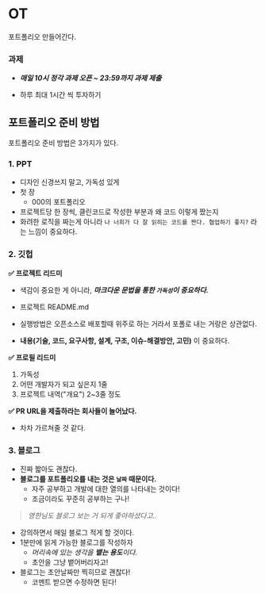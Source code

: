 # OT

포트폴리오 만들어간다.

### 과제

- **_매일 10시 정각 과제 오픈 ~ 23:59까지 과제 제출_** 

- 하루 최대 1시간 씩 투자하기

## 포트폴리오 준비 방법

포트폴리오 준비 방법은 3가지가 있다.

### 1. PPT

- 디자인 신경쓰지 말고, 가독성 있게 
- 첫 장
  - 000의 포트폴리오
- 프로젝트당 한 장씩, 클린코드로 작성한 부분과 왜 코드 이렇게 짰는지
- 화려한 로직을 짜는게 아니라 `나 너희가 다 잘 읽히는 코드를 짠다. 협업하기 좋지?` 라는 느낌이 중요하다.

### 2. 깃헙

**✅ 프로젝트 리드미**

- 색감이 중요한 게 아니라, **_마크다운 문법을 통한 `가독성`이 중요하다._**

- 프로젝트 README.md
- 실행방법은 오픈소스로 배포할때 위주로 하는 거라서 포폴로 내는 거랑은 상관없다. 
- **내용(기술, 코드, 요구사항, 설계, 구조, 이슈-해결방안, 고민)** 이 중요하다.

**✅ 프로필 리드미**

1. 가독성
2. 어떤 개발자가 되고 싶은지 1줄
3. 프로젝트 내역("개요") 2~3줄 정도

**✅ PR URL을 제출하라는 회사들이 늘어났다.**

- 차차 가르쳐줄 것 같다.

### 3. 블로그

- 진짜 짧아도 괜찮다.
- **블로그를 포트폴리오를 내는 것은 `날짜` 때문이다.**
  - 자주 공부하고 개발에 대한 열의를 나타내는 것이다!
  - 조금이라도 꾸준히 공부하는 구나!
  
> _영한님도 블로그 보는 거 되게 좋아하셨다고.._

- 강의하면서 매일 블로그 적게 할 것이다.
- 1분만에 읽게 가능한 블로그를 작성하자
  - _머리속에 있는 생각을 **뱉는 용도**이다._
  - 초안을 그냥 뱉어버리자고!
- 블로그는 초안날짜만 찍히므로 괜찮다!
  - 코멘트 받으면 수정하면 된다!